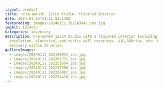 ```yaml
---
layout: product
title: 💥Pre-Owned💥 12x14 Studio, Finished Interior
date: 2024-01-25T21:11:52.149Z
featuredImg: images/20240111_202143842_ios.jpg
imgAlt: 1214stu
Categories: inventory
description: Pre-owned 12x14 Studio with a finished interior including
  insulation, electrical and rustic wall coverings. $18,500+tax, obo. Free
  Delivery within 50 miles.
galleryImages:
  - images/20240111_202148944_ios.jpg
  - images/20240111_202201731_ios.jpg
  - images/20240111_202251664_ios.jpg
  - images/20240111_202217300_ios.jpg
  - images/20240111_202226097_ios.jpg
  - images/20240111_202234418_ios.jpg
---
```

